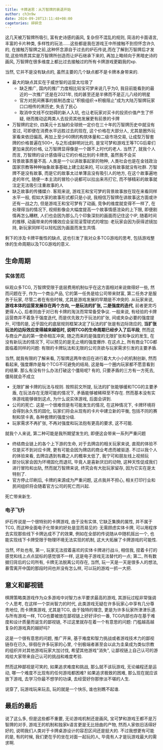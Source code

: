 ```yaml
---
title: 卡牌迷思：从万智牌的衰退开始
author: ch3n9w
date: 2024-09-28T13:11:48+08:00
cagetories: 碎碎念
---
```


这几天被万智牌所吸引, 富有史诗感的画风, 复杂但不混乱的规则, 简洁的卡面语言, 丰富的卡片种类, 多样性的玩法......这些都是我在游戏王中所接触不到但怀念许久的, 在接触万智牌之前,这种怀念源自于过去的炉石传说,而在了解到万智牌后才发现,这些特质其实是万智牌所创造而让炉石继承下来的, 再加上略倾向于黑暗史诗的画风, 万智牌在很多维度上都比过去接触过的所有卡牌游戏更戳我的xp.

当然, 它并不是没有缺点的, 虽然主要的几个缺点都不是卡牌本身带来的.

- 最大的缺点其实在于威世智的运营太垃圾了
	- 缺乏推广, 国内的推广力度相比较宝可梦来说几乎为0, 我目前能看到的最近的一次推广还是在2021年, 找的甚至还是半佛而不是正儿八经的明星
	- 官方对民间赛事的抵制态度让"积极组织->积极阻止"成为大陆万智牌玩家口口相传的黑历史, 失去了民心 
	- 取消中文线不仅妨碍的新人入坑, 也让老玩家对买卡的投资价值产生了怀疑, 继而推动这两类人去投资其他发展更有前景的卡牌
- 万智牌的定价, 四美元十五抽的全球统一定价在三十年的万智牌历史中就没有变过, 可即便在消费水平远胜过去的现在, 这个价格在大部分人, 尤其是圈外玩家看来依旧偏高, 再加上至少60牌的构筑体量和二级市场交易, 让成型万智套牌的价格普遍在500+, 与之形成鲜明对比的, 是宝可梦和游戏王等TCG后辈们更加亲民的价格, 让万智牌显得像是一个跟不上时代的老人. 当然了, 就我个人而言, 万智牌的设计感值得让它的价格比别的卡牌贵, 虽然我不会买
- 背景故事质量不高. 人类是一个以讲故事起家的物种, 人类社会也是在金钱政治国家宗教等种种抽象故事基础上建立起来的, 可以说没有故事就没有社群. 万智牌不是没有故事, 而是它的故事太过单薄且没有吸引人的地方, 在这个故事遍地走的年代, 随便一本主流的冒险小说都可以拉出来吊打它, 而不够精彩的故事就注定无法吸引注重故事的人
- 缺乏故事的传播媒介. 客观来说, 游戏王和宝可梦的背景故事放在现在来看同样水平一般, 假如大家的故事形式都只是小说, 我相信万智牌在讲故事这方面或许还有一战之力, 但是游戏王和宝可梦有了动画, 竞争的维度就变得不一样了, 在处理得当的情况下, 视频影像会大幅度提高一个故事情感渲染的上下限, 即便剧情再怎么糟糕, 人们也会因为那么几个印象深刻的画面而记住这个IP, 随着时间的推移, 动画带来的传播效应会呈现滚雪球式的增加: 老玩家会因为获得滤镜加持, 新玩家同样可以轻松因为画面而发生共情.

剩下的涉及卡牌平衡性的缺点, 这也引发了我对众多TCG游戏的思考, 包括游戏整体的生命周期以及TCG游戏的意义.

## 生命周期
### 实体苦厄

纵观众多TCG, 万智牌受限于底层费用机制似乎在这方面相对来说做得好一些, 然而问题在于, 作为一个商业产品, 它的第一任务是给公司带来财富, 第二任务才是服务于玩家, 尽管二者在有些时候, 尤其是游戏发展的早期是不冲突的. 从玩家来说, **游戏本体的运营发展存在两个方向, 一是玩法的扩张, 二是强度的迭代**, 前者更灵巧更得人心, 后者则由于对已有卡牌的淘汰而常常备受争议. 一般来说, 有经验的卡牌运营商并不着急于强度迭代, 而是优先致力于玩法的扩张, 间或夹杂必要的强度提升, 可惜的是, 近乎固化的底层规则框架决定了玩法的扩张是有边际效应的, **当扩张玩法的边际效应变得越来越低时, 说明TCG的生命周期已经步入了后半段**, 然而这与商业产品的第一使命相互冲突, 随之而来的是强度的无限扩张和争议的发生, 在没有新玩法的情况下, 可以预见的是无止境的强度爆炸. 在这点上, 所有商业TCG都面临着同样的问题: 有限的卡牌玩法和无限的公司贪欲与玩家需求引发的主要矛盾.

当然, 就我有限的了解来看, 万智牌这两年依旧在进行着大大小小的机制创新, 然而看起来, 强度爆炸是每个TCG不可避免的结局, 这是每一个圈内玩家都不愿意看到的结果. 那么有没有什么办法打破这个僵局呢? 有的, 只要矛盾的三方有一方死去, 僵局就会不成立

- 无限扩展卡牌的玩法与规则. 按照前文所提, 玩法的扩张能够缓和TCG的主要矛盾, 在玩法存在无限可能的情况下, 矛盾能够被稀释至不存在. 然而基本没有实体游戏能够做到这点, 为什么说实体游戏, 后面会讲到.
- 公司的死亡. 这是一个很难但是有可能发生的情况, 在这种情况下, 卡牌环境将会得到永久性的固化, 玩家们将会从现有的卡片中建立新的平衡, 包括不同的赛制和禁卡表, 各种套牌的强度分级.
- 玩家需求不再扩张, 不再对强度和玩法抱有更高的要求, 这不可能.

就我个人来说, 第二种可能是我所期望发生的, 即便这会带来一系列严重问题

- 终结商业链上的各个上下游的生命, 对于去牌店的相关玩家来说, 直观的体验不仅是买不到对应卡牌, 更有可能会因为牌店的商业考虑而被驱逐. 不过以我个人的体验来看, 去牌店遇到有趣之人的概率太低了, 我宁可和朋友线上视频玩
- 部分玩家会因为环境固化而退坑, 毕竟人是喜新厌旧的动物, 这种天性促成我们进行冒险和出轨, 然而就万智牌来说, 终究会有大批玩家留存, 因为它实在是太特别了.
- 官方停止印刷后, 卡牌的来源成为严重问题, 这点我并不担心, 相关打印行业和民间组织将会随着官方公司的死亡而兴起.

死亡带来新生.

### 电子飞升

炉石传说是一个很特别的卡牌游戏, 由于没有实体, 它缺乏集换的属性, 并不属于TCG, 而这种全面电子化带来的好处是显而易见的: 无需顾虑实体卡牌, 可以用程序去实现那些线下卡牌达成不了的效果, 例如在全部的传说随从中随机摇出一个, 也能实现线下卡牌受限于物理环境无法实现的机制, 这大大拓展了卡牌游戏的可能性. 

当然, 坏处也有, 第一, 玩家无法捏着喜欢的实体卡牌进行战斗, 相信我, 捏着卡打的感觉和线上点点鼠标的感觉很不一样, 这是电子游戏无法替代的一点; 第二, 所有数据归背后的公司所有, 卡牌无法脱离公司存在, 当然, 玩一天是一天是很多人的想法, 暴雪离开中国的那段时间也并没有怎么样, 可以玩的游戏一抓一大把.

## 意义和鄙视链

棋牌策略类游戏作为众多游戏中对智力水平要求最高的游戏, 其游玩过程非常强调个人思考, 在这样一个崇尚智力的时代, 此类游戏无疑在许多玩家心中享有几分尊贵地位, 而卡牌类游戏, 尤其是TCG, 由于独特的理念, 更是为许多玩家所津津乐道. 与所有游戏一样, TCG也要被放在鄙视链上好好评价一番, TCG内部也存在基于难度和设计质量而诞生的鄙视链, 不过这里就存在着一个有意思的问题: 门槛越高越复杂的游戏真的越好吗?

这是一个很有意思的问题, 推广开来, 基于难度和智力挑战或者游戏技术力的鄙视链存在已久, 徘徊在许多玩家的心里, 个别极端者甚至会以此为圭臬成为类似宗教的组织并对其他游戏玩家大加讨伐, 希望其他游戏"消失", 让鄙视链上自己认可的游戏给大家带来自己认可的挑战和难度考验.

然而这种鄙视是可笑的, 如果追求难度和挑战, 那么就不该玩游戏, 无论编程还是运动, 哪一个难度不比现有的任何游戏都困难? 如果追求极致的困难, 那么现在就应该放下游戏, 去学习你最不想学的功课, 去经营好你那惨淡不堪的人生.

说穿了, 玩游戏玩来玩去, 玩的就是一个快乐, 谁也别瞧不起谁.

## 最后的最后

说了这么多, 但是这些都不重要, 无论游戏机制还是画风, 宝可梦和游戏王都不是万智牌的对手, 游戏王的机制和独家k语言更是无比扭曲的产物, 然而人家依旧活得好好的, 说明我们人类对于卡牌桌游设计的容忍区间还是挺大的. 不过我想更有可能的是, 有的时候, 我们更在乎的坐在对面一起玩的人, 毕竟有人才是玩游戏最大的需求啊.
